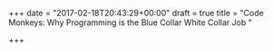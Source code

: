 +++
date = "2017-02-18T20:43:29+00:00"
draft = true
title = "Code Monkeys: Why Programming is the Blue Collar White Collar Job "

+++
